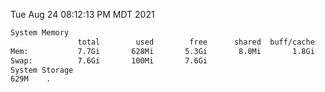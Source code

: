 Tue Aug 24 08:12:13 PM MDT 2021
```bash
System Memory
               total        used        free      shared  buff/cache   available
Mem:           7.7Gi       628Mi       5.3Gi       8.0Mi       1.8Gi       6.7Gi
Swap:          7.6Gi       100Mi       7.6Gi
System Storage
629M	.
```
